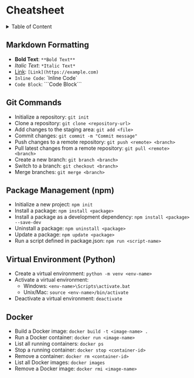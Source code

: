 # Cheatsheet

<details>
<summary>Table of Content</summary>

- [Markdown Formatting](#markdown-formatting)
- [Git Commands](#git-commands)
- [Package Management (npm)](#package-management-npm)
- [Virtual Environment (Python)](#virtual-environment-python)
- [Docker](#docker)

</details>

## Markdown Formatting

- **Bold Text**: `**Bold Text**`
- *Italic Text*: `*Italic Text*`
- [Link](https://example.com): `[Link](https://example.com)`
- `Inline Code`: \`Inline Code\`
- ```Code Block```: \`\`\`Code Block\`\`\`

## Git Commands

- Initialize a repository: `git init`
- Clone a repository: `git clone <repository-url>`
- Add changes to the staging area: `git add <file>`
- Commit changes: `git commit -m "Commit message"`
- Push changes to a remote repository: `git push <remote> <branch>`
- Pull latest changes from a remote repository: `git pull <remote> <branch>`
- Create a new branch: `git branch <branch>`
- Switch to a branch: `git checkout <branch>`
- Merge branches: `git merge <branch>`

## Package Management (npm)

- Initialize a new project: `npm init`
- Install a package: `npm install <package>`
- Install a package as a development dependency: `npm install <package> --save-dev`
- Uninstall a package: `npm uninstall <package>`
- Update a package: `npm update <package>`
- Run a script defined in package.json: `npm run <script-name>`

## Virtual Environment (Python)

- Create a virtual environment: `python -m venv <env-name>`
- Activate a virtual environment:
  - Windows: `<env-name>\Scripts\activate.bat`
  - Unix/Mac: `source <env-name>/bin/activate`
- Deactivate a virtual environment: `deactivate`

## Docker

- Build a Docker image: `docker build -t <image-name> .`
- Run a Docker container: `docker run <image-name>`
- List all running containers: `docker ps`
- Stop a running container: `docker stop <container-id>`
- Remove a container: `docker rm <container-id>`
- List all Docker images: `docker images`
- Remove a Docker image: `docker rmi <image-name>`
